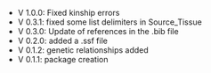 - V 1.0.0: Fixed kinship errors
- V 0.3.1: fixed some list delimiters in Source_Tissue
- V 0.3.0: Update of references in the .bib file
- V 0.2.0: added a .ssf file
- V 0.1.2: genetic relationships added
- V 0.1.1: package creation
